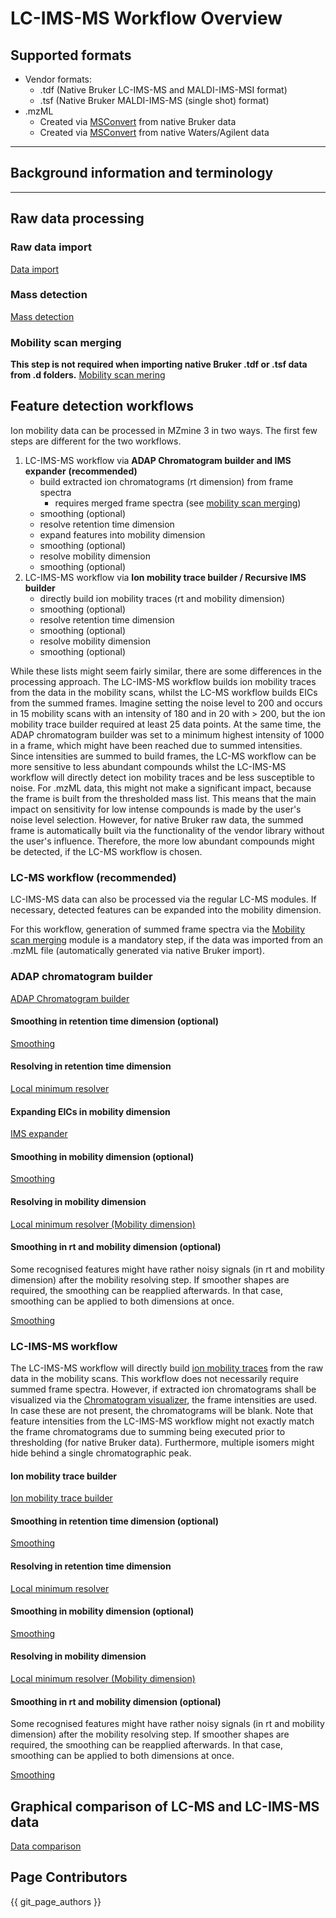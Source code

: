 # LC-IMS-MS Workflow Overview
## Supported formats

* Vendor formats:
  * .tdf (Native Bruker LC-IMS-MS and MALDI-IMS-MSI format)
  * .tsf (Native Bruker MALDI-IMS-MS (single shot) format)
* .mzML
  * Created via [MSConvert](https://proteowizard.sourceforge.io/download.html) from native Bruker
        data
  * Created via [MSConvert](https://proteowizard.sourceforge.io/download.html) from native Waters/Agilent
      data


***

## Background information and terminology

***

## Raw data processing

### Raw data import

[Data import](data-import.md#LC-IMS-MS-data)

### Mass detection

[Mass detection](mass-detection.md#LC-IMS-MS-data)

### Mobility scan merging

**This step is not required when importing native Bruker .tdf or .tsf data from .d folders.**
[Mobility scan mering](mobility-scan-merging.md)

## Feature detection workflows

Ion mobility data can be processed in MZmine 3 in two ways. The first few steps are different for
the two workflows.

1. LC-IMS-MS workflow via **ADAP Chromatogram builder and IMS expander** **(recommended)**
    - build extracted ion chromatograms (rt dimension) from frame spectra
        - requires merged frame spectra (see [mobility scan merging](#Mobility-scan-merging))
    - smoothing (optional)
    - resolve retention time dimension
    - expand features into mobility dimension
    - smoothing (optional)
    - resolve mobility dimension
    - smoothing (optional)
2. LC-IMS-MS workflow via **Ion mobility trace builder / Recursive IMS builder**
    - directly build ion mobility traces (rt and mobility dimension)
    - smoothing (optional)
    - resolve retention time dimension
    - smoothing (optional)
    - resolve mobility dimension
    - smoothing (optional)

While these lists might seem fairly similar, there are some differences in the processing approach.
The LC-IMS-MS workflow builds ion mobility traces from the data in the mobility scans, whilst the
LC-MS workflow builds EICs from the summed frames. Imagine setting the noise level to 200 and occurs
in 15 mobility scans with an intensity of 180 and in 20 with > 200, but the ion mobility trace
builder required at least 25 data points. At the same time, the ADAP chromatogram builder was set to
a minimum highest intensity of 1000 in a frame, which might have been reached due to summed
intensities.  
Since intensities are summed to build frames, the LC-MS workflow can be more sensitive to less
abundant compounds whilst the LC-IMS-MS workflow will directly detect ion mobility traces and be
less susceptible to noise. For .mzML data, this might not make a significant impact, because the
frame is built from the thresholded mass list. This means that the main impact on sensitivity for
low intense compounds is made by the user's noise level selection. However, for native Bruker raw
data, the summed frame is automatically built via the functionality of the vendor library without
the user's influence. Therefore, the more low abundant compounds might be detected, if the LC-MS
workflow is chosen.

### LC-MS workflow (recommended)

LC-IMS-MS data can also be processed via the regular LC-MS modules. If necessary, detected features
can be expanded into the mobility dimension.

For this workflow, generation of summed frame spectra via
the [Mobility scan merging](#mobility-scan-merging) module is a mandatory step, if the data was
imported from an .mzML file (automatically generated via native Bruker import).

### ADAP chromatogram builder

[ADAP Chromatogram builder](adap-chromatogram-builder.md)

#### Smoothing in retention time dimension (optional)

[Smoothing](smoothing.md)

#### Resolving in retention time dimension

[Local minimum resolver](local-minimum-resolver.md)

#### Expanding EICs in mobility dimension

[IMS expander](ims-expander.md)

#### Smoothing  in mobility dimension (optional)

[Smoothing](smoothing.md#Mobility-dimension)

#### Resolving in mobility dimension

[Local minimum resolver (Mobility dimension)](local-minimum-resolver.md#ion-mobility-data)

#### Smoothing in rt and mobility dimension (optional)

Some recognised features might have rather noisy signals (in rt and mobility dimension) after the
mobility resolving step. If smoother shapes are required, the smoothing can be reapplied afterwards.
In that case, smoothing can be applied to both dimensions at once.

[Smoothing](smoothing.md)


### LC-IMS-MS workflow

The LC-IMS-MS workflow will directly build [ion mobility traces](#Ion-mobility-traces) from the raw
data in the mobility scans. This workflow does not necessarily require summed frame spectra.
However, if extracted ion chromatograms shall be visualized via
the [Chromatogram visualizer](../Raw-data-visualisation.md#Chromatogram-plot), the frame intensities
are used. In case these are not present, the chromatograms will be blank. Note that feature
intensities from the LC-IMS-MS workflow might not exactly match the frame chromatograms due to
summing being executed prior to thresholding (for native Bruker data). Furthermore, multiple isomers
might hide behind a single chromatographic peak.

#### Ion mobility trace builder

[Ion mobility trace builder](ion-mobility-trace-builder.md)

#### Smoothing in retention time dimension (optional)

[Smoothing](smoothing.md)

#### Resolving in retention time dimension

[Local minimum resolver](local-minimum-resolver.md)

#### Smoothing  in mobility dimension (optional)

[Smoothing](smoothing.md#Mobility-dimension)

#### Resolving in mobility dimension

[Local minimum resolver (Mobility dimension)](local-minimum-resolver.md#ion-mobility-data)

#### Smoothing in rt and mobility dimension (optional)

Some recognised features might have rather noisy signals (in rt and mobility dimension) after the
mobility resolving step. If smoother shapes are required, the smoothing can be reapplied afterwards.
In that case, smoothing can be applied to both dimensions at once.

[Smoothing](smoothing.md)

## Graphical comparison of LC-MS and LC-IMS-MS data

[Data comparison](lc-ms-and-lc-ims-ms-data-comparison.md)

## Page Contributors

{{ git_page_authors }}
